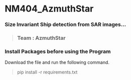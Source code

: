 # NM404_AzmuthStar
### Size Invariant Ship detection from SAR images...
> ### Team : AzmuthStar

### Install Packages before using the Program
Download the file and run the following command.

> pip install -r requirements.txt




  
